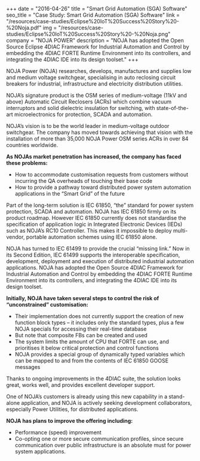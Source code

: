 +++
date = "2016-04-26"
title = "Smart Grid Automation (SGA) Software"
seo_title = "Case Study: Smart Grid Automation (SGA) Software"
link = "/resources/case-studies/Eclipse%20IoT%20Success%20Story%20-%20Noja.pdf"
img = "/resources/case-studies/Eclipse%20IoT%20Success%20Story%20-%20Noja.png"
company = "NOJA POWER"
description = "NOJA has adopted the Open Source Eclipse 4DIAC Framework for Industrial Automation and Control by embedding the 4DIAC FORTE Runtime Environment into its controllers, and integrating the 4DIAC IDE into its design toolset."
+++
<div class="row">
    <div class="col-md-12">

<p>NOJA Power (NOJA) researches, develops, manufactures and supplies low and medium voltage switchgear, specialising in auto reclosing circuit breakers for industrial, infrastructure and electricity distribution utilities.</p>
<p>NOJA&rsquo;s signature product is the OSM series of medium-voltage (11kV and above) Automatic Circuit Reclosers (ACRs) which combine vacuum interruptors and solid dielectric insulation for switching, with state-of-the-art microelectronics for protection, SCADA and automation.</p>
<p>NOJA&rsquo;s vision is to be the world leader in medium-voltage outdoor switchgear. The company has moved towards achieving that vision with the installation of more than 35,000 NOJA Power OSM series ACRs in over 84 countries worldwide.</p>
<p><strong>As NOJAs market penetration has increased, the company has faced these problems:</strong></p>
<ul>
<li>How to accommodate customisation requests from customers without incurring the QA overheads of touching their base code</li>
<li>How to provide a pathway toward distributed power system automation applications in the &ldquo;Smart Grid&rdquo; of the future</li>
</ul>
<p>Part of the long-term solution is IEC 61850, &ldquo;the&rdquo; standard for power system protection, SCADA and automation. NOJA has IEC 61850 firmly on its product roadmap. However IEC 61850 currently does not standardise the specification of application logic in Integrated Electronic Devices (IEDs) such as NOJA&rsquo;s RC10 Controller. This makes it impossible to deploy multi-vendor, portable automation schemes using IEC 61850 alone.</p>
<p>NOJA has turned to IEC 61499 to provide the crucial &ldquo;missing link.&rdquo; Now in its Second Edition, IEC 61499 supports the interoperable specification, development, deployment and execution of distributed industrial automation applications. NOJA has adopted the Open Source 4DIAC Framework for Industrial Automation and Control by embedding the 4DIAC FORTE Runtime Environment into its controllers, and integrating the 4DIAC IDE into its design toolset.</p>
<p><strong>Initially, NOJA have taken several steps to control the risk of &ldquo;unconstrained&rdquo; customisation:</strong></p>
<ul>
<li>Their implementation does not currently support the creation of new function block types &ndash; it includes only the standard types, plus a few NOJA specials for accessing their real-time database</li>
<li>But note that composite FBs can be created and used</li>
<li>The system limits the amount of CPU that FORTE can use, and prioritises it below critical protection and control functions</li>
<li>NOJA provides a special group of dynamically typed variables which can be mapped to and from the contents of IEC 61850 GOOSE messages</li>
</ul>
<p>Thanks to ongoing improvements in the 4DIAC suite, the solution looks great, works well, and provides excellent developer support.</p>
<p>One of NOJA&rsquo;s customers is already using this new capability in a stand-alone application, and NOJA is actively seeking development collaborators, especially Power Utilities, for distributed applications.</p>
<p><strong>NOJA has plans to improve the offering including:</strong></p>
<ul>
<li>Performance (speed) improvement</li>
<li>Co-opting one or more secure communication profiles, since secure communication over public infrastructure is an absolute must for power system applications.</li>
</ul>
</div>
</div>